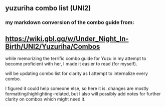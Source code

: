 ## yuzuriha combo list (UNI2)

### my markdown conversion of the combo guide from:

## https://wiki.gbl.gg/w/Under_Night_In-Birth/UNI2/Yuzuriha/Combos

while memorizing the terrific combo guide for Yuzu in my attempt to become proficient with her, I made it easier to read (for myself).

will be updating combo list for clarity as I attempt to internalize every combo.

I figured it could help someone else, so here it is. changes are mostly formatting/highlighting-related, but I also will possibly add notes for further clarity on combos which might need it.

